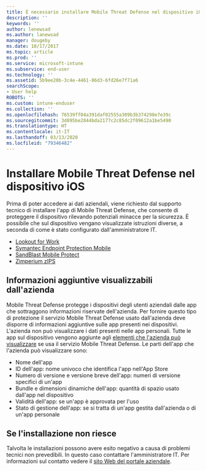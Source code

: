 ```yaml
---
title: È necessario installare Mobile Threat Defense nel dispositivo iOS | Microsoft Docs
description: ''
keywords: ''
author: lenewsad
ms.author: lanewsad
manager: dougeby
ms.date: 10/17/2017
ms.topic: article
ms.prod: ''
ms.service: microsoft-intune
ms.subservice: end-user
ms.technology: ''
ms.assetid: 5b9ee20b-3c4e-4461-86d3-6fd26e7f71a6
searchScope:
- User help
ROBOTS: ''
ms.custom: intune-enduser
ms.collection: ''
ms.openlocfilehash: 76539ff04a391daf02555a309b3b374298e7e39c
ms.sourcegitcommit: 3d895be2844bda2177c2c85dc2f09612a1be5490
ms.translationtype: HT
ms.contentlocale: it-IT
ms.lasthandoff: 03/13/2020
ms.locfileid: "79346482"
---
```

# <a name="install-mobile-threat-defense-on-your-ios-device"></a>Installare Mobile Threat Defense nel dispositivo iOS


Prima di poter accedere ai dati aziendali, viene richiesto dal supporto tecnico di installare l'app di Mobile Threat Defense, che consente di proteggere il dispositivo rilevando potenziali minacce per la sicurezza. È possibile che sul dispositivo vengano visualizzate istruzioni diverse, a seconda di come è stato configurato dall'amministratore IT.


* [Lookout for Work](you-are-prompted-to-install-lookout-for-work-ios.md)
* [Symantec Endpoint Protection Mobile](you-are-prompted-to-install-skycure-ios.md)
* [SandBlast Mobile Protect](you-are-prompted-to-install-sandblast-ios.md)
* [Zimperium zIPS](you-are-prompted-to-install-zips-ios.md)

## <a name="additional-information-your-company-can-see"></a>Informazioni aggiuntive visualizzabili dall'azienda

Mobile Threat Defense protegge i dispositivi degli utenti aziendali dalle app che sottraggono informazioni riservate dell'azienda. Per fornire questo tipo di protezione il servizio Mobile Threat Defense usato dall'azienda deve disporre di informazioni aggiuntive sulle app presenti nei dispositivi. L'azienda non può visualizzare i dati presenti nelle app personali. Tutte le app sul dispositivo vengono aggiunte agli [elementi che l'azienda può visualizzare](what-info-can-your-company-see-when-you-enroll-your-device-in-intune.md) se usa il servizio Mobile Threat Defense. Le parti dell'app che l'azienda può visualizzare sono:

* Nome dell'app
* ID dell'app: nome univoco che identifica l'app nell'App Store
* Numero di versione e versione breve dell'app: numeri di versione specifici di un'app
* Bundle e dimensioni dinamiche dell'app: quantità di spazio usato dall'app nel dispositivo
* Validità dell'app: se un'app è approvata per l'uso
* Stato di gestione dell'app: se si tratta di un'app gestita dall'azienda o di un'app personale

## <a name="if-the-installation-doesnt-work"></a>Se l'installazione non riesce

Talvolta le installazioni possono avere esito negativo a causa di problemi tecnici non prevedibili. In questo caso contattare l'amministratore IT. Per informazioni sul contatto vedere il [sito Web del portale aziendale](https://go.microsoft.com/fwlink/?linkid=2010980).
